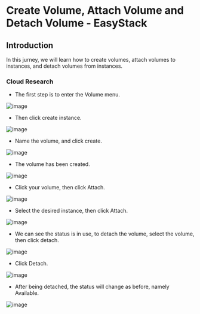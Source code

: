 #  Create Volume, Attach Volume and Detach Volume - EasyStack


## Introduction


In this jurney, we will learn how to create volumes, attach volumes to instances, and detach volumes from instances.


### Cloud Research


- The first step is to enter the Volume menu.


![image](https://github.com/arifin-05/100DaysOfCloud/assets/121140952/dfda61d7-816e-46e3-b948-268f8d579f67)


- Then click create instance. 


![image](https://github.com/arifin-05/100DaysOfCloud/assets/121140952/90f145b0-534a-4b1b-8d80-f35ff3c6870e)

- Name the volume, and click create.


![image](https://github.com/arifin-05/100DaysOfCloud/assets/121140952/8da6672d-adef-47cc-aea7-fcdcd62f93c7)


- The volume has been created.


![image](https://github.com/arifin-05/100DaysOfCloud/assets/121140952/15653997-090c-4c70-999e-7926cd10d9a7)


- Click your volume, then click Attach.


![image](https://github.com/arifin-05/100DaysOfCloud/assets/121140952/d6bc63ac-0a6e-4686-b793-1f33352da248)


- Select the desired instance, then click Attach.


![image](https://github.com/arifin-05/100DaysOfCloud/assets/121140952/4576aeca-246e-4e11-869d-6e89bffa16d3)


- We can see the status is in use, to detach the volume, select the volume, then click detach.


![image](https://github.com/arifin-05/100DaysOfCloud/assets/121140952/14ef610d-b598-4b2a-b058-0294b727893d)


- Click Detach.


![image](https://github.com/arifin-05/100DaysOfCloud/assets/121140952/f0276f07-428e-46fe-bc99-22a381c6e46a)


- After being detached, the status will change as before, namely Available.


![image](https://github.com/arifin-05/100DaysOfCloud/assets/121140952/2d46ec88-3b6c-419d-857b-e4c36f012c1d)

